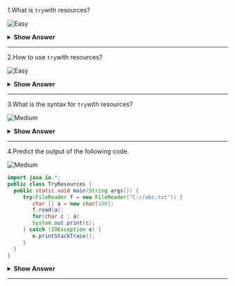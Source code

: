1.What is `try`with resources? 

![Easy](https://github.com/revaturelabs/interviewquestions/blob/dev/ComplexityTags/simple%20(2).svg)

<details><summary><b> Show Answer</b></summary>
 
> `try`with resources
 
<details><summary><b> Explanation</b></summary>
 
> `try`with resources known as automatic resource management,which automatically closes the resources used within the try catch block.To use this statement, you simply need to declare the required resources within the parenthesis, and the created resource will be closed automatically at the end of the block.
</details>
</details>

---

2.How to use `try`with resources? 

![Easy](https://github.com/revaturelabs/interviewquestions/blob/dev/ComplexityTags/simple%20(2).svg)

<details><summary><b> Show Answer</b></summary>
 
>- To use a class with try-with-resources statement it should implement AutoCloseable interface and the close() method of it gets invoked automatically at runtime.
>- Declaration of more than one class in try-with-resources statement and declaring multiple classes in the try block of try-with-resources statement should be closed in reverse order.
>- The declaration of resources within the parenthesis everything is the same as normal try/catch block of a try block.The resource declared in try gets instantiated just before the start of the try-block.
>- The resource declared at the try block is implicitly declared as final.
 
</details>
</details>

---

3.What is the syntax for `try`with resources? 

![Medium](https://github.com/revaturelabs/interviewquestions/blob/dev/ComplexityTags/Medium%20(2).svg)

<details><summary><b> Show Answer</b></summary>
 
>Syntax for `try`with resources 
 
<details><summary><b> Explanation</b></summary>
 
 ```java
try(FileReader f = new FileReader("file path")) {
// use the resource
} catch () {
// body of the catch block
}
}
 ```
</details>
</details>

---

4.Predict the output of  the following code.

![Medium](https://github.com/revaturelabs/interviewquestions/blob/dev/ComplexityTags/Medium%20(2).svg)

 ``` java 
import java.io.*;
public class TryResources {
   public static void main(String args[]) {
      try(FileReader f = new FileReader("C://abc.txt")) {
         char [] a = new char[100];
         f.read(a);   
         for(char c : a)
         System.out.print(c);   
      } catch (IOException e) {
         e.printStackTrace();
      }
   }
}
```
<details><summary><b> Show Answer</b></summary>
 
>Prints the characters from the file abc.txt 

<details><summary><b> Explanation </b></summary>
 
>It reads the file and prints the characters from the file and if the file does not exist then it throws an IOException.
 
</details>
</details>

---

